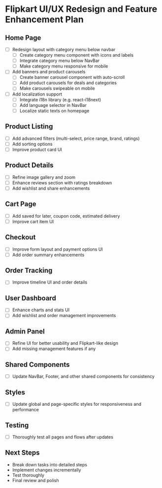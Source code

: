 # Flipkart UI/UX Redesign and Feature Enhancement Plan

## Home Page
- [ ] Redesign layout with category menu below navbar
  - [ ] Create category menu component with icons and labels
  - [ ] Integrate category menu below NavBar
  - [ ] Make category menu responsive for mobile
- [ ] Add banners and product carousels
  - [ ] Create banner carousel component with auto-scroll
  - [ ] Add product carousels for deals and categories
  - [ ] Make carousels swipeable on mobile
- [ ] Add localization support
  - [ ] Integrate i18n library (e.g. react-i18next)
  - [ ] Add language selector in NavBar
  - [ ] Localize static texts on homepage

## Product Listing
- [ ] Add advanced filters (multi-select, price range, brand, ratings)
- [ ] Add sorting options
- [ ] Improve product card UI

## Product Details
- [ ] Refine image gallery and zoom
- [ ] Enhance reviews section with ratings breakdown
- [ ] Add wishlist and share enhancements

## Cart Page
- [ ] Add saved for later, coupon code, estimated delivery
- [ ] Improve cart item UI

## Checkout
- [ ] Improve form layout and payment options UI
- [ ] Add order summary enhancements

## Order Tracking
- [ ] Improve timeline UI and order details

## User Dashboard
- [ ] Enhance charts and stats UI
- [ ] Add wishlist and order management improvements

## Admin Panel
- [ ] Refine UI for better usability and Flipkart-like design
- [ ] Add missing management features if any

## Shared Components
- [ ] Update NavBar, Footer, and other shared components for consistency

## Styles
- [ ] Update global and page-specific styles for responsiveness and performance

## Testing
- [ ] Thoroughly test all pages and flows after updates

## Next Steps
- Break down tasks into detailed steps
- Implement changes incrementally
- Test thoroughly
- Final review and polish
